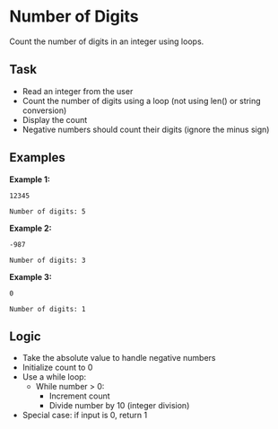 # Number of Digits

Count the number of digits in an integer using loops.

## Task
- Read an integer from the user
- Count the number of digits using a loop (not using len() or string conversion)
- Display the count
- Negative numbers should count their digits (ignore the minus sign)

## Examples
**Example 1:**
```
12345
```
```
Number of digits: 5
```

**Example 2:**
```
-987
```
```
Number of digits: 3
```

**Example 3:**
```
0
```
```
Number of digits: 1
```

## Logic
- Take the absolute value to handle negative numbers
- Initialize count to 0
- Use a while loop:
  - While number > 0:
    - Increment count
    - Divide number by 10 (integer division)
- Special case: if input is 0, return 1
